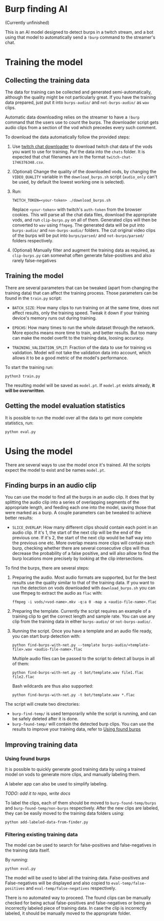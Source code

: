 # Burp finding AI

(Currently unfinished)

This is an AI model designed to detect burps in a twitch stream, and a bot using that model to automatically send a `!burp` command to the streamer's chat.

# Training the model

## Collecting the training data

The data for training can be collected and generated semi-automatically, although the quality might be not particularly great. If you have the training data prepared, just put it into `burps-audio/` and `not-burps-audio/` as `wav` clips.

Automatic data downloading relies on the streamer to have a `!burp` command that the users use to count the burps. The downloader script gets audio clips from a section of the vod which precedes every such comment.

To download the data automatically follow the provided steps:

1. Use [twitch chat downloader](https://www.twitchchatdownloader.com/) to download twitch chat data of the vods you want to use for training. Put the data into the `chats` folder. It is expected that chat filenames are in the format `twitch-chat-1746376348.csv`.

2. (Optional) Change the quality of the downloaded vods, by changing the `VIDEO_QUALITY` variable in the `download_burps.sh` script (`audio_only` can't be used, by default the lowest working one is selected). 

3. Run:
    ```
    TWITCH_TOKEN=<your-token> ./download_burps.sh
    ```
    Replace `<your-token>` with twitch's `auth-token` from the browser cookies. This will parse all the chat data files, download the appropriate vods, and run `clip-burps.py` on all of them. Generated clips will then be converted to `wav` using `ffmpeg`. The generated data will be put into `burps-audio/` and `non-burps-audio/` folders. The cut original video clips of the burps will be put into `burps/parsed/` and `not-burps/parsed/` folders respectively.

4. (Optional) Manually filter and augment the training data as required, as `clip-burps.py` can somewhat often generate false-positives and also rarely false-negatives

## Training the model

There are several parameters that can be tweaked (apart from changing the training data) that can affect the training process. Those parameters can be found in the `train.py` script:

* `BATCH_SIZE`: How many clips to run training on at the same time, does not affect results, only the training speed. Tweak it down if your training device's memory runs out during training.

* `EPOCHS`: How many times to run the whole dataset through the network. More epochs means more time to train, and better results. But too many can make the model overfit to the training data, loosing accuracy.

* `TRAINING_VALIDATION_SPLIT`: Fraction of the data to use for training vs validation. Model will not take the validation data into account, which allows it to be a good metric of the model's performance.

To start the training run:
```
python3 train.py
```
The resulting model will be saved as `model.pt`. If `model.pt` exists already, **it will be overwritten**.

## Getting the model evaluation statistics

It is possible to run the model over all the data to get more complete statistics, run:
```
python eval.py
```

# Using the model

There are several ways to use the model once it's trained. All the scripts expect the model to exist and be names `model.pt`.

## Finding burps in an audio clip

You can use the model to find all the burps in an audio clip. It does that by splitting the audio clip into a series of overlapping segments of the appropriate length, and feeding each one into the model, saving those that were marked as a burp. A couple parameters can be tweaked to achieve better results:

* `SLICE_OVERLAP`: How many different clips should contain each point in an audio clip. If it's 1, the start of the next clip will be the end of the previous one. If it's 2, the start of the next clip would be half way into the previous one etc. More overlap means more clips will contain each burp, checking whether there are several consecutive clips will thus decrease the probability of a false positive, and will also allow to find the burp locations more precisely by looking at the clip intersections.

To find the burps, there are several steps:

1. Preparing the audio. Most audio formats are supported, but for the best results use the quality similar to that of the training data. If you want to run the detection on vods downloaded with `download_burps.sh` you can use ffmpeg to extract the audio as `flac` with:
    ```
    ffmpeg -i vods/<vod-name>.mkv -q:a 0 -map a <audio-file-name>.flac
    ```

2. Preparing the template. Currently the script requires an example of a training clip to get the correct length and sample rate. You can use any clip from the training data in either `burps-audio/` or `not-burps-audio/`.

3. Running the script. Once you have a template and an audio file ready, you can start burp detection with:
    ```
    python find-burps-with-net.py --template burps-audio/<template-file>.wav <audio-file-name>.flac
    ```
    Multiple audio files can be passed to the script to detect all burps in all of them:
    ```
    python find-burps-with-net.py -t bot/template.wav file1.flac file2.flac
    ```
    Bash wildcards are thus also supported:
    ```
    python find-burps-with-net.py -t bot/template.wav *.flac
    ```

The script will create two directories: 
* `burp-find-temp/` is used temporarily while the script is running, and can be safely deleted after it is done.
* `burp-found-temp/` will contain the detected burp clips. You can use the results to improve your training data, refer to [Using found burps](#using-found-burps)

## Improving training data

### Using found burps

It is possible to quickly generate good training data by using a trained model on vods to generate more clips, and manually labeling them.

A labeler app can also be used to simplify labeling.

*TODO: add it to repo, write docs* 

To label the clips, each of them should be moved to `burp-found-temp/burps` and `burp-found-temp/non-burps` respectively. After the new clips are labeled, they can be easily moved to the training data folders using:
```
python add-labeled-data-from-finder.py
```

### Filtering existing training data

The model can be used to search for false-positives and false-negatives in the training data itself.

By running:
```
python eval.py
```
The model will be used to label all the training data. False-positives and False-negatives will be displayed and also copied to `eval-temp/false-positives` and `eval-temp/false-negatives` respectively.

There is no automated way to proceed. The found clips can be manually checked for being actual false-positives and false-negatives or being an incorrectly labeled piece of training data. In case the clip is incorrectly labeled, it should be manually moved to the appropriate folder.